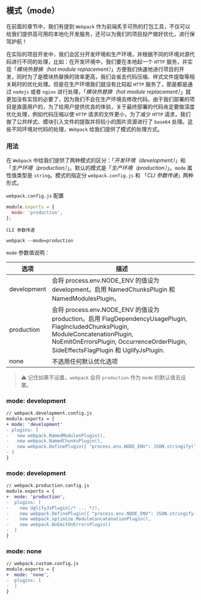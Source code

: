 ## 模式（mode）

在前面的章节中，我们有提到 `Webpack` 作为前端炙手可热的打包工具，不仅可以给我们提供高可用的本地化开发服务，还可以为我们的项目投产做好优化，进行保驾护航！

在实际的项目开发中，我们会区分开发环境和生产环境，并根据不同的环境对源代码进行不同的处理，比如：在开发环境中，我们要在本地起一个 `HTTP` 服务，并实现「_模块热替换（hot module replacement）_」方便我们快速地进行项目的开发，同时为了是模块热替换的效率更高，我们会省去代码压缩、样式文件提取等相关耗时的优化处理。但是在生产环境我们就没有比较起 `HTTP` 服务了，那是都是通过 `nodejs` 或者 `nginx` 进行处理，「_模块热替换（hot module replacement）_」就更加没有实现的必要了，因为我们不会在生产环境去修改代码。由于我们部署的项目是直面用户的，为了给用户提供优良的体验，关于最终部署的代码肯定要做深度优化处理，例如代码压缩以使 `HTTP` 请求的文件更小，为了减少 `HTTP` 请求，我们做了公共样式、模块引入文件的提取并将较小的图片资源进行了 `base64` 处理。这些不同环境对代码的处理，`Webpack` 给我们提供了模式的处理方式。

### 用法

在 `Webpack` 中给我们提供了两种模式的区分：「_开发环境（development）_」和「_生产环境（production）_」。默认的模式是「_生产环境（production）_」。`mode` 属性值类型是 `string`。模式的指定分 `webpack.config.js` 和 「_CLI 参数传递_」两种形式。

`webpack.config.js` 配置

```javascript
module.exports = {
  mode: 'production',
};
```

`CLI 参数传递`

```
webpack --mode=production
```

`mode` 参数值说明：

|    选项      |                       描述                                 |
|-------------|---------------------------------------------------------------------------------------------|
| development | 会将 process.env.NODE_ENV 的值设为 development。启用 NamedChunksPlugin 和 NamedModulesPlugin。 |
| production | 会将 process.env.NODE_ENV 的值设为 production。启用 FlagDependencyUsagePlugin, FlagIncludedChunksPlugin, ModuleConcatenationPlugin, NoEmitOnErrorsPlugin, OccurrenceOrderPlugin, SideEffectsFlagPlugin 和 UglifyJsPlugin. |
| none | 不选用任何默认优化选项 |

> ⚠️ 记住如果不设置，`webpack` 会将 `production` 作为 `mode` 的默认值去设置。

### mode: development

```diff
// webpack.development.config.js
module.exports = {
+ mode: 'development'
- plugins: [
-   new webpack.NamedModulesPlugin(),
-   new webpack.NamedChunksPlugin(),
-   new webpack.DefinePlugin({ "process.env.NODE_ENV": JSON.stringify("development") }),
- ]
}
```

### mode: development

```diff
// webpack.production.config.js
module.exports = {
+  mode: 'production',
-  plugins: [
-    new UglifyJsPlugin(/* ... */),
-    new webpack.DefinePlugin({ "process.env.NODE_ENV": JSON.stringify("production") }),
-    new webpack.optimize.ModuleConcatenationPlugin(),
-    new webpack.NoEmitOnErrorsPlugin()
-  ]
}
```

### mode: none

```diff
// webpack.custom.config.js
module.exports = {
+  mode: 'none',
-  plugins: [
-  ]
}
```

### 
